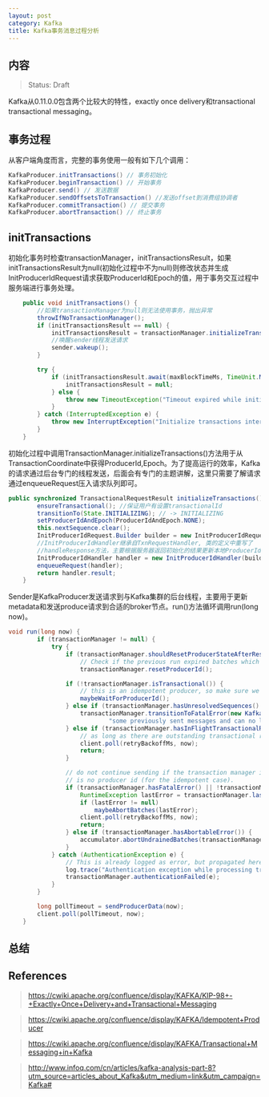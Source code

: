 ```yaml
---
layout: post
category: Kafka
title: Kafka事务消息过程分析
---
```


## 内容 
>Status: Draft

Kafka从0.11.0.0包含两个比较大的特性，exactly once delivery和transactional transactional messaging。

## 事务过程
从客户端角度而言，完整的事务使用一般有如下几个调用：
```java
KafkaProducer.initTransactions() // 事务初始化
KafkaProducer.beginTransaction() // 开始事务
KafkaProducer.send() // 发送数据
KafkaProducer.sendOffsetsToTransaction() //发送offset到消费组协调者
KafkaProducer.commitTransaction() // 提交事务
KafkaProducer.abortTransaction() // 终止事务
```

## initTransactions
初始化事务时检查transactionManager，initTransactionsResult，如果initTransactionsResult为null(初始化过程中不为null)则修改状态并生成InitProducerIdRequest请求获取ProducerId和Epoch的值，用于事务交互过程中服务端进行事务处理。
```java
    public void initTransactions() {
        //如果transactionManager为null则无法使用事务，抛出异常
        throwIfNoTransactionManager();
        if (initTransactionsResult == null) {
            initTransactionsResult = transactionManager.initializeTransactions();
            //唤醒sender线程发送请求
            sender.wakeup();
        }

        try {
            if (initTransactionsResult.await(maxBlockTimeMs, TimeUnit.MILLISECONDS)) {
                initTransactionsResult = null;
            } else {
                throw new TimeoutException("Timeout expired while initializing transactional state in " + maxBlockTimeMs + "ms.");
            }
        } catch (InterruptedException e) {
            throw new InterruptException("Initialize transactions interrupted.", e);
        }
    }
```
初始化过程中调用TransactionManager.initializeTransactions()方法用于从TransactionCoordinate中获得ProducerId,Epoch。为了提高运行的效率，Kafka的请求通过后台专门的线程发送，后面会有专门的主题讲解，这里只需要了解请求通过enqueueRequest压入请求队列即可。
```java
public synchronized TransactionalRequestResult initializeTransactions() {
        ensureTransactional(); //保证用户有设置transactionalId
        transitionTo(State.INITIALIZING); // -> INITIALIZING
        setProducerIdAndEpoch(ProducerIdAndEpoch.NONE); 
        this.nextSequence.clear();
        InitProducerIdRequest.Builder builder = new InitProducerIdRequest.Builder(transactionalId, transactionTimeoutMs);
        //InitProducerIdHandler继承自TxnRequestHandler, 类的定义中重写了
        //handleResponse方法，主要根据服务器返回初始化的结果更新本地ProducerId和Epoch
        InitProducerIdHandler handler = new InitProducerIdHandler(builder);
        enqueueRequest(handler); 
        return handler.result;
    }
```

Sender是KafkaProducer发送请求到与Kafka集群的后台线程，主要用于更新metadata和发送produce请求到合适的broker节点。run()方法循环调用run(long now)。

```java
void run(long now) {
        if (transactionManager != null) {
            try {
                if (transactionManager.shouldResetProducerStateAfterResolvingSequences())
                    // Check if the previous run expired batches which requires a reset of the producer state.
                    transactionManager.resetProducerId();

                if (!transactionManager.isTransactional()) {
                    // this is an idempotent producer, so make sure we have a producer id
                    maybeWaitForProducerId();
                } else if (transactionManager.hasUnresolvedSequences() && !transactionManager.hasFatalError()) {
                    transactionManager.transitionToFatalError(new KafkaException("The client hasn't received acknowledgment for " +
                            "some previously sent messages and can no longer retry them. It isn't safe to continue."));
                } else if (transactionManager.hasInFlightTransactionalRequest() || maybeSendTransactionalRequest(now)) {
                    // as long as there are outstanding transactional requests, we simply wait for them to return
                    client.poll(retryBackoffMs, now);
                    return;
                }

                // do not continue sending if the transaction manager is in a failed state or if there
                // is no producer id (for the idempotent case).
                if (transactionManager.hasFatalError() || !transactionManager.hasProducerId()) {
                    RuntimeException lastError = transactionManager.lastError();
                    if (lastError != null)
                        maybeAbortBatches(lastError);
                    client.poll(retryBackoffMs, now);
                    return;
                } else if (transactionManager.hasAbortableError()) {
                    accumulator.abortUndrainedBatches(transactionManager.lastError());
                }
            } catch (AuthenticationException e) {
                // This is already logged as error, but propagated here to perform any clean ups.
                log.trace("Authentication exception while processing transactional request: {}", e);
                transactionManager.authenticationFailed(e);
            }
        }

        long pollTimeout = sendProducerData(now);
        client.poll(pollTimeout, now);
    }
```

## 总结



## References

>https://cwiki.apache.org/confluence/display/KAFKA/KIP-98+-+Exactly+Once+Delivery+and+Transactional+Messaging

>https://cwiki.apache.org/confluence/display/KAFKA/Idempotent+Producer

>https://cwiki.apache.org/confluence/display/KAFKA/Transactional+Messaging+in+Kafka

>http://www.infoq.com/cn/articles/kafka-analysis-part-8?utm_source=articles_about_Kafka&utm_medium=link&utm_campaign=Kafka#


